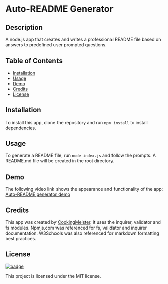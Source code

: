 # Auto-README Generator

## Description

A node.js app that creates and writes a professional README file based on answers to predefined user prompted questions.

## Table of Contents

- [Installation](#installation)
- [Usage](#usage)
- [Demo](#demo)
- [Credits](#credits)
- [License](#license)

## Installation

To install this app, clone the repository and run `npm install` to install dependencies.

## Usage

To generate a README file, run `node index.js` and follow the prompts. A README.md file will be created in the root directory.

## Demo

The following video link shows the appearance and functionality of the app: [Auto-README generator demo](https://www.xxx.com)

## Credits

This app was created by [CookingMeister](https://github.com/cookingmeister). It uses the inquirer, validator and fs modules. Npmjs.com was referenced for fs, validator and inquirer documentation. W3Schools was also referenced for markdown formatting best practices.

## License

[![badge](https://img.shields.io/badge/license-MIT-brightgreen.svg)](https://opensource.org/licenses/MIT)

This project is licensed under the MIT license.

